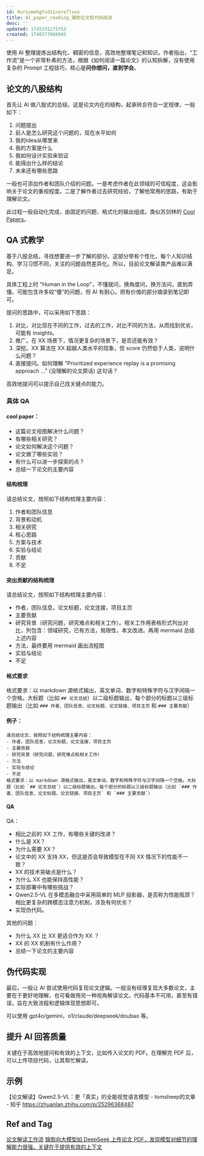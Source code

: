 ```yaml
---
id: 8uriumohgfxd1icere7lvus
title: AI_paper_reading_辅助论文和代码阅读
desc: ''
updated: 1745331275753
created: 1740377066945
---
```


使用 AI 整理提炼出结构化、稠密的信息，高效地整理笔记和知识。作者指出，“工作流”是一个非常朴素的方法，根据《如何阅读一篇论文》的认知拆解，没有使用复杂的 Prompt 工程技巧，核心是**问你想问，直到学会**。

## 论文的八股结构

首先让 AI 做八股式的总结，这是论文内在的结构，起承转合符合一定规律，一般如下：
1. 问题提出
2. 前人是怎么研究这个问题的，现在水平如何
3. 我的idea从哪里来
4. 我的方案是什么
5. 我如何设计实验来验证
6. 能得出什么样的结论
7. 未来还有哪些思路

一般也可添加作者和团队介绍的问题。一是考虑作者在此领域的可信程度，这会影响关于论文的重视程度。二是了解作者过去研究经验，了解他常用的思路，有助于理解论文。

此过程一般自动化完成，由固定的问题、格式化的输出组成。类似苏剑林的 [Cool Papers](https://papers.cool/)。

## QA 式教学

基于八股总结，寻找想要进一步了解的部分。这部分带有个性化，每个人知识结构、学习习惯不同，关注的问题自然差异化。所以，目前论文解读类产品难以满足。

具体工程上时 "Human in the Loop"，不懂就问，换角度问，换方法问，直到弄懂。可能包含许多较“傻”的问题，但 AI 有耐心。把有价值的部分摘录到笔记即可。

提问的思路中，可以采用如下思路：
1. 对比，对比现在不同的工作，过去的工作，对比不同的方法，从而找到优劣，可能有 insights。
2. 推广。在 XX 场景下，情况更复杂的场景下，是否还能有效？
3. 深挖。XX 算法在 XX 超越人类水平的现象，但 score 仍然低于人类，说明什么问题？
4. 直接提问。如何理解 "Prioritized experience replay is a promising approach ..." (没理解的论文原话) 这句话？

高效地提问可以提示自己找关键点的能力。

### 具体 QA

####  cool paper：

- 这篇论文视图解决什么问题？
- 有哪些相关研究？
- 论文如何解决这个问题？
- 论文做了哪些实验？
- 有什么可以进一步探索的点？
- 总结一下论文的主要内容

#### 结构梳理

请总结论文，按照如下结构梳理主要内容：
1. 作者和团队信息
2. 背景和动机
3. 相关研究
4. 核心思路
5. 方案与技术
6. 实验与结论
7. 贡献
8. 不足

#### 突出贡献的结构梳理

请总结论文，按照如下结构梳理主要内容：
- 作者，团队信息，论文标题，论文连接，项目主页
- 主要贡献
- 研究背景（研究问题，研究难点和相关工作）。相关工作用表格形式列出对比，列包含：领域研究，已有方法，局限性，本文改进。再用 mermaid 总结上述内容
- 方法，最终要用 mermaid 画出流程图
- 实验与结论
- 不足

#### 格式要求

格式要求：以 markdown 源格式输出，英文单词、数字和特殊字符与汉字间隔一个空格。大标题（比如 `## 论文总结`）以二级标题输出，每个部分的标题以三级标题输出（比如 `### 作者、团队信息、论文标题、论文链接、项目主页` 和 `### 主要贡献`）

#### 例子：

```
请总结论文，按照如下结构梳理主要内容：
- 作者，团队信息，论文标题，论文连接，项目主页
- 主要贡献
- 研究背景（研究问题，研究难点和相关工作）
- 方法
- 实验与结论
- 不足
格式要求：以 markdown 源格式输出，英文单词、数字和特殊字符与汉字间隔一个空格。大标题（比如 `## 论文总结`）以二级标题输出，每个部分的标题以三级标题输出（比如 `### 作者、团队信息、论文标题、论文链接、项目主页` 和 `### 主要贡献`）
```

#### QA

QA：
- 相比之前的 XX 工作，有哪些关键的改进？
- 什么是 XX？
- 为什么需要 XX？
- 论文中的 XX 支持 XX，但这是否会导致模型在不同 XX 情况下的性能不一致？
- XX 的技术突破点是什么？
- 为什么 XX 也能保持高性能？
- 实际部署中有哪些挑战？
- Qwen2.5-VL 在多模态融合中采用简单的 MLP 投影器，是否称为性能瓶颈？相比更复杂的跨模态注意力机制，涉及有何优劣？
- 实现伪代码。

其他的问题：
- 为什么 XX 比 XX 更适合作为 XX ？
- XX 的 XX 机制有什么作用？
- 总结一下论文的主要内容

## 伪代码实现

最后，一般让 AI 尝试使用代码复现论文逻辑。一般没有经理复现大多数论文，主要在于更好地理解，也可看做用另一种视角解读论文。代码基本不可用，甚至有错误，旨在大致流程和逻辑体现思想即可。

可以使用 gpt4o/gemini，o1/claude/deepseek/doubao 等。

## 提升 AI 回答质量

关键在于高效地提问和有效的上下文，比如传入论文的 PDF。在理解完 PDF 后，可以上传项目代码，让其帮忙解读。

## 示例

【论文解读】Qwen2.5-VL：更「真实」的全能视觉语言模型 - tomsheep的文章 - 知乎
https://zhuanlan.zhihu.com/p/25296368487


## Ref and Tag
[论文解读工作流](https://zhuanlan.zhihu.com/p/16619370854)
[锦恢向大模型如 DeepSeek 上传论文 PDF，发现模型对细节的理解能力很强。关键在于提供有效的上下文](https://www.zhihu.com/pin/1875019045138489344)